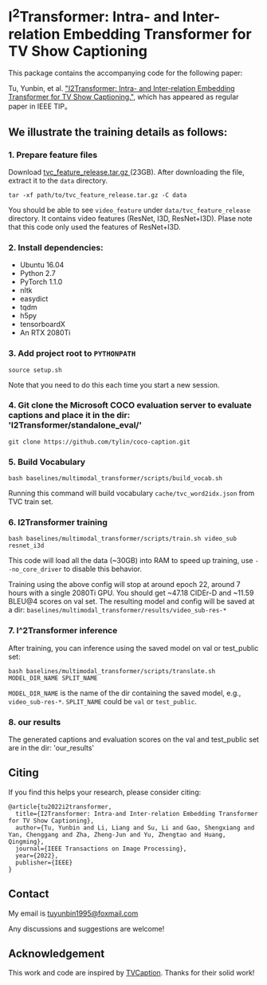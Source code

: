# I$^2$Transformer: Intra- and Inter-relation Embedding Transformer for TV Show Captioning
This package contains the accompanying code for the following paper:

Tu, Yunbin, et al. ["I2Transformer: Intra- and Inter-relation Embedding Transformer for TV Show Captioning."](https://ieeexplore.ieee.org/stamp/stamp.jsp?tp=&arnumber=9738841), which has appeared as regular paper in IEEE TIP。 

## We illustrate the training details as follows:

### 1. Prepare feature files
Download [tvc_feature_release.tar.gz ](https://drive.google.com/file/d/1bSjxbKSxp1qEBCSwAmk8YlkRl1ztgrWO/view?usp=sharing) (23GB).
After downloading the file, extract it to the `data` directory.
```
tar -xf path/to/tvc_feature_release.tar.gz -C data
```
You should be able to see `video_feature` under `data/tvc_feature_release` directory. 
It contains video features (ResNet, I3D, ResNet+I3D). Plase note that this code only used the features of ResNet+I3D.


### 2. Install dependencies:
- Ubuntu 16.04
- Python 2.7
- PyTorch 1.1.0
- nltk
- easydict
- tqdm
- h5py
- tensorboardX
- An RTX 2080Ti

### 3. Add project root to `PYTHONPATH`
```
source setup.sh
```
Note that you need to do this each time you start a new session.


### 4. Git clone the Microsoft COCO evaluation server to evaluate captions and place it in the dir: 'I2Transformer/standalone_eval/'
```
git clone https://github.com/tylin/coco-caption.git
```

### 5. Build Vocabulary
```
bash baselines/multimodal_transformer/scripts/build_vocab.sh
```
Running this command will build vocabulary `cache/tvc_word2idx.json` from TVC train set. 
 
### 6. I2Transformer training
```
bash baselines/multimodal_transformer/scripts/train.sh video_sub resnet_i3d
```
This code will load all the data (~30GB) into RAM to speed up training,
use `--no_core_driver` to disable this behavior. 

Training using the above config will stop at around epoch 22, around 7 hours with a single 2080Ti GPU.
You should get ~47.18 CIDEr-D and ~11.59 BLEU@4 scores on val set. 
The resulting model and config will be saved at a dir: `baselines/multimodal_transformer/results/video_sub-res-*`

### 7. I^2Transformer inference
After training, you can inference using the saved model on val or test_public set:
```
bash baselines/multimodal_transformer/scripts/translate.sh MODEL_DIR_NAME SPLIT_NAME
```
`MODEL_DIR_NAME` is the name of the dir containing the saved model, 
e.g., `video_sub-res-*`.  `SPLIT_NAME` could be `val` or `test_public`. 

### 8. our results 
The generated captions and evaluation scores on the val and test_public set are in the dir: 'our_results'

## Citing
If you find this helps your research, please consider citing:
```
@article{tu2022i2transformer,
  title={I2Transformer: Intra-and Inter-relation Embedding Transformer for TV Show Captioning},
  author={Tu, Yunbin and Li, Liang and Su, Li and Gao, Shengxiang and Yan, Chenggang and Zha, Zheng-Jun and Yu, Zhengtao and Huang, Qingming},
  journal={IEEE Transactions on Image Processing},
  year={2022},
  publisher={IEEE}
}
```

## Contact
My email is tuyunbin1995@foxmail.com

Any discussions and suggestions are welcome!


## Acknowledgement
This work and code are inspired by [TVCaption](https://github.com/jayleicn/TVCaption). Thanks for their solid work!
